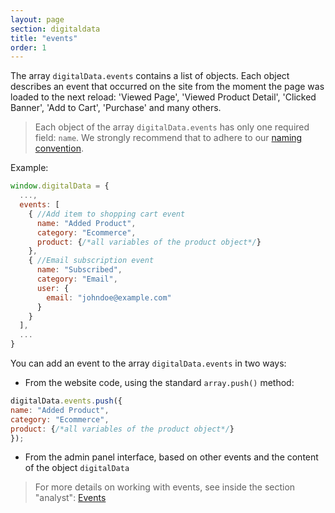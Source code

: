 ```yaml
---
layout: page
section: digitaldata
title: "events"
order: 1
---
```


The array `digitalData.events` contains a list of objects. Each object describes an event that occurred on the site from the moment the page was loaded to the next reload: 'Viewed Page', 'Viewed Product Detail', 'Clicked Banner', 'Add to Cart', 'Purchase' and many others.

>Each object of the array `digitalData.events` has only one required field: `name`. We strongly recommend that to adhere to our [naming convention](/for-developer/naming#howToNameEvents).

Example:
```javascript
window.digitalData = {
  ...,
  events: [
    { //Add item to shopping cart event
      name: "Added Product",
      category: "Ecommerce",
      product: {/*all variables of the product object*/}
    },
    { //Email subscription event
      name: "Subscribed",
      category: "Email",
      user: {
        email: "johndoe@example.com"
      }
    }
  ],
  ...
}
```

You can add an event to the array `digitalData.events` in two ways:
 - From the website code, using the standard `array.push()` method:
  ```javascript
digitalData.events.push({
  name: "Added Product",
  category: "Ecommerce",
  product: {/*all variables of the product object*/}
});
  ```
 - From the admin panel interface, based on other events and the content of the object `digitalData`

>For more details on working with events, see inside the section "analyst": [Events](/for-analyst/events)
